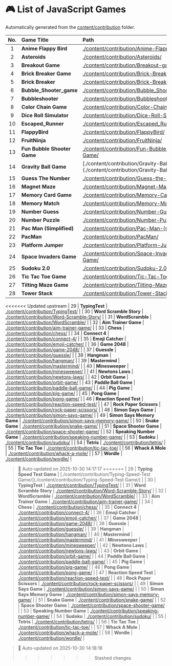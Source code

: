 # 🎮 List of JavaScript Games

Automatically generated from the [content/contribution](./content/contribution) folder.

| No. | Game Title | Path |
|:--:|:----------------|:----------------------------|
| 1 | **Anime Flappy Bird** | [./content/contribution/Anime-Flappy-Bird/](./content/contribution/Anime-Flappy-Bird/) |
| 2 | **Asteroids** | [./content/contribution/Asteroids/](./content/contribution/Asteroids/) |
| 3 | **Breakout Game** | [./content/contribution/Breakout-game/](./content/contribution/Breakout-game/) |
| 4 | **Brick Breaker Game** | [./content/contribution/Brick-Breaker-Game/](./content/contribution/Brick-Breaker-Game/) |
| 5 | **Brick Breaker** | [./content/contribution/Brick-Breaker/](./content/contribution/Brick-Breaker/) |
| 6 | **Bubble_Shooter_game** | [./content/contribution/Bubble_Shooter_game/](./content/contribution/Bubble_Shooter_game/) |
| 7 | **Bubbleshooter** | [./content/contribution/Bubbleshooter/](./content/contribution/Bubbleshooter/) |
| 8 | **Color Chain Game** | [./content/contribution/Color-Chain-game/](./content/contribution/Color-Chain-game/) |
| 9 | **Dice Roll Simulator** | [./content/contribution/Dice-Roll-Simulator/](./content/contribution/Dice-Roll-Simulator/) |
| 10 | **Escaped_Runner** | [./content/contribution/Escaped_Runner/](./content/contribution/Escaped_Runner/) |
| 11 | **FlappyBird** | [./content/contribution/FlappyBird/](./content/contribution/FlappyBird/) |
| 12 | **FruitNinja** | [./content/contribution/FruitNinja/](./content/contribution/FruitNinja/) |
| 13 | **Fun Bubble Shooter Game** | [./content/contribution/Fun-Bubble-Shooter-Game/](./content/contribution/Fun-Bubble-Shooter-Game/) |
| 14 | **Gravity Ball Game** | [./content/contribution/Gravity-Ball Game/](./content/contribution/Gravity-Ball Game/) |
| 15 | **Guess The Number** | [./content/contribution/Guess-the-number/](./content/contribution/Guess-the-number/) |
| 16 | **Magnet Maze** | [./content/contribution/Magnet-Maze/](./content/contribution/Magnet-Maze/) |
| 17 | **Memory Card Game** | [./content/contribution/Memory-Card-Game/](./content/contribution/Memory-Card-Game/) |
| 18 | **Memory Match** | [./content/contribution/Memory-Match/](./content/contribution/Memory-Match/) |
| 19 | **Number Guess** | [./content/contribution/Number-Guess/](./content/contribution/Number-Guess/) |
| 20 | **Number Puzzle** | [./content/contribution/Number-Puzzle/](./content/contribution/Number-Puzzle/) |
| 21 | **Pac Man (Simplified)** | [./content/contribution/Pac-Man-(simplified)/](./content/contribution/Pac-Man-(simplified)/) |
| 22 | **PacMan** | [./content/contribution/PacMan/](./content/contribution/PacMan/) |
| 23 | **Platform Jumper** | [./content/contribution/Platform-Jumper/](./content/contribution/Platform-Jumper/) |
| 24 | **Space Invaders Game** | [./content/contribution/Space-Invaders-Game/](./content/contribution/Space-Invaders-Game/) |
| 25 | **Sudoku 2.0** | [./content/contribution/Sudoku-2.0/](./content/contribution/Sudoku-2.0/) |
| 26 | **Tic Tac Toe Game** | [./content/contribution/Tic-Tac-Toe-Game/](./content/contribution/Tic-Tac-Toe-Game/) |
| 27 | **Tilting Maze Game** | [./content/contribution/Tilting-Maze-Game/](./content/contribution/Tilting-Maze-Game/) |
| 28 | **Tower Stack** | [./content/contribution/Tower-Stack/](./content/contribution/Tower-Stack/) |
<<<<<<< Updated upstream
| 29 | **TypingTest** | [./content/contribution/TypingTest/](./content/contribution/TypingTest/) |
| 30 | **Word Scramble Story** | [./content/contribution/Word-Scramble-Story/](./content/contribution/Word-Scramble-Story/) |
| 31 | **WordScramble** | [./content/contribution/WordScramble/](./content/contribution/WordScramble/) |
| 32 | **Aim Trainer Game** | [./content/contribution/aim-trainer-game/](./content/contribution/aim-trainer-game/) |
| 33 | **Chess** | [./content/contribution/chess/](./content/contribution/chess/) |
| 34 | **Connect 4** | [./content/contribution/connect-4/](./content/contribution/connect-4/) |
| 35 | **Emoji Catcher** | [./content/contribution/emoji-catcher/](./content/contribution/emoji-catcher/) |
| 36 | **Game 2048** | [./content/contribution/game-2048/](./content/contribution/game-2048/) |
| 37 | **Guessle** | [./content/contribution/guessle/](./content/contribution/guessle/) |
| 38 | **Hangman** | [./content/contribution/hangman/](./content/contribution/hangman/) |
| 39 | **Mastermind** | [./content/contribution/mastermind/](./content/contribution/mastermind/) |
| 40 | **Minesweeper** | [./content/contribution/minesweeper/](./content/contribution/minesweeper/) |
| 41 | **Newtons Laws** | [./content/contribution/newtons-laws/](./content/contribution/newtons-laws/) |
| 42 | **Orbit Game** | [./content/contribution/orbit-game/](./content/contribution/orbit-game/) |
| 43 | **Paddle Ball Game** | [./content/contribution/paddle-ball-game/](./content/contribution/paddle-ball-game/) |
| 44 | **Pig Game** | [./content/contribution/pig-game/](./content/contribution/pig-game/) |
| 45 | **Pong Game** | [./content/contribution/pong-game/](./content/contribution/pong-game/) |
| 46 | **Reaction Speed Test** | [./content/contribution/reaction-speed-test/](./content/contribution/reaction-speed-test/) |
| 47 | **Rock Paper Scissors** | [./content/contribution/rock-paper-scissors/](./content/contribution/rock-paper-scissors/) |
| 48 | **Simon Says Game** | [./content/contribution/simon-says-game/](./content/contribution/simon-says-game/) |
| 49 | **Simon Says Memory Game** | [./content/contribution/simon-says-memory-game/](./content/contribution/simon-says-memory-game/) |
| 50 | **Snake Game** | [./content/contribution/snake-game/](./content/contribution/snake-game/) |
| 51 | **Space Shooter Game** | [./content/contribution/space-shooter-game/](./content/contribution/space-shooter-game/) |
| 52 | **Speaking Number Game** | [./content/contribution/speaking-number-game/](./content/contribution/speaking-number-game/) |
| 53 | **Sudoku** | [./content/contribution/sudoku/](./content/contribution/sudoku/) |
| 54 | **Tetris** | [./content/contribution/tetris/](./content/contribution/tetris/) |
| 55 | **Tic Tac Toe** | [./content/contribution/tic-tac-toe/](./content/contribution/tic-tac-toe/) |
| 56 | **Whack A Mole** | [./content/contribution/whack-a-mole/](./content/contribution/whack-a-mole/) |
| 57 | **Wordle** | [./content/contribution/wordle/](./content/contribution/wordle/) |

> 🧩 Auto-updated on 2025-10-30 14:17:17
=======
| 29 | **Typing Speed Test Game** | [./content/contribution/Typing-Speed-Test Game/](./content/contribution/Typing-Speed-Test Game/) |
| 30 | **TypingTest** | [./content/contribution/TypingTest/](./content/contribution/TypingTest/) |
| 31 | **Word Scramble Story** | [./content/contribution/Word-Scramble-Story/](./content/contribution/Word-Scramble-Story/) |
| 32 | **WordScramble** | [./content/contribution/WordScramble/](./content/contribution/WordScramble/) |
| 33 | **Aim Trainer Game** | [./content/contribution/aim-trainer-game/](./content/contribution/aim-trainer-game/) |
| 34 | **Chess** | [./content/contribution/chess/](./content/contribution/chess/) |
| 35 | **Connect 4** | [./content/contribution/connect-4/](./content/contribution/connect-4/) |
| 36 | **Emoji Catcher** | [./content/contribution/emoji-catcher/](./content/contribution/emoji-catcher/) |
| 37 | **Game 2048** | [./content/contribution/game-2048/](./content/contribution/game-2048/) |
| 38 | **Guessle** | [./content/contribution/guessle/](./content/contribution/guessle/) |
| 39 | **Hangman** | [./content/contribution/hangman/](./content/contribution/hangman/) |
| 40 | **Mastermind** | [./content/contribution/mastermind/](./content/contribution/mastermind/) |
| 41 | **Minesweeper** | [./content/contribution/minesweeper/](./content/contribution/minesweeper/) |
| 42 | **Newtons Laws** | [./content/contribution/newtons-laws/](./content/contribution/newtons-laws/) |
| 43 | **Orbit Game** | [./content/contribution/orbit-game/](./content/contribution/orbit-game/) |
| 44 | **Paddle Ball Game** | [./content/contribution/paddle-ball-game/](./content/contribution/paddle-ball-game/) |
| 45 | **Pig Game** | [./content/contribution/pig-game/](./content/contribution/pig-game/) |
| 46 | **Pong Game** | [./content/contribution/pong-game/](./content/contribution/pong-game/) |
| 47 | **Reaction Speed Test** | [./content/contribution/reaction-speed-test/](./content/contribution/reaction-speed-test/) |
| 48 | **Rock Paper Scissors** | [./content/contribution/rock-paper-scissors/](./content/contribution/rock-paper-scissors/) |
| 49 | **Simon Says Game** | [./content/contribution/simon-says-game/](./content/contribution/simon-says-game/) |
| 50 | **Simon Says Memory Game** | [./content/contribution/simon-says-memory-game/](./content/contribution/simon-says-memory-game/) |
| 51 | **Snake Game** | [./content/contribution/snake-game/](./content/contribution/snake-game/) |
| 52 | **Space Shooter Game** | [./content/contribution/space-shooter-game/](./content/contribution/space-shooter-game/) |
| 53 | **Speaking Number Game** | [./content/contribution/speaking-number-game/](./content/contribution/speaking-number-game/) |
| 54 | **Sudoku** | [./content/contribution/sudoku/](./content/contribution/sudoku/) |
| 55 | **Tetris** | [./content/contribution/tetris/](./content/contribution/tetris/) |
| 56 | **Tic Tac Toe** | [./content/contribution/tic-tac-toe/](./content/contribution/tic-tac-toe/) |
| 57 | **Whack A Mole** | [./content/contribution/whack-a-mole/](./content/contribution/whack-a-mole/) |
| 58 | **Wordle** | [./content/contribution/wordle/](./content/contribution/wordle/) |

> 🧩 Auto-updated on 2025-10-30 14:18:16
>>>>>>> Stashed changes
